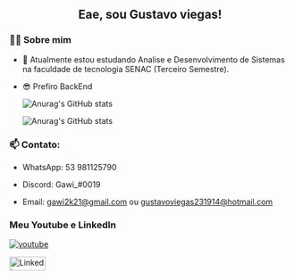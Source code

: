 <h2 align="center"> Eae, sou Gustavo viegas!</h2>

<h3> 👨‍💻 Sobre mim</h3>

- 🌱 Atualmente estou estudando Analise e Desenvolvimento de Sistemas na faculdade de tecnologia SENAC (Terceiro Semestre).
- 😎 Prefiro BackEnd

  ![Anurag's GitHub stats](https://github-readme-stats.vercel.app/api?username=GustavoViegas8&show_icons=true&theme=tokyonight)
  
  ![Anurag's GitHub stats](https://github-readme-stats.vercel.app/api/top-langs/?username=GustavoViegas8&hide=html&layout=compact&theme=tokyonight)

 <h3> 📫 Contato:</h3>
 
  - WhatsApp: 53 981125790
  
  - Discord: Gawi_#0019
  
  - Email: gawi2k21@gmail.com ou gustavoviegas231914@hotmail.com

<h3> Meu Youtube e LinkedIn</h3>
 <a href="https://www.youtube.com/channel/UCQzQ3vyOhPwzxYh4vRpyiWA/featured"><img alt="youtube" src="https://img.shields.io/youtube/channel/views/UCQzQ3vyOhPwzxYh4vRpyiWA?label=Gawi_&style=social"></a>
<p> </p>
<a href="https://www.linkedin.com/in/gustavo-viegas-8989a01b4/"><img width="65px" height="25px" src="https://www.tmf-group.com/-/media/images/logos/case-study-logos/linkedin.png" alt="Linkedin"></a>

